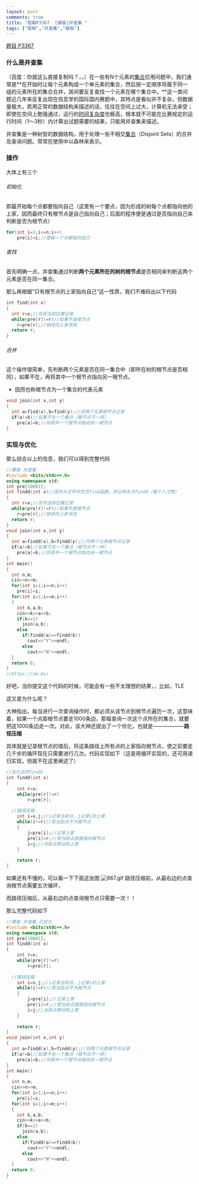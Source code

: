```yaml
---
layout: post
comments: true
title: "题解P3367  [模板]并查集 "
tags: ["题解","并查集","模板"]
---
```


[题目 P3367](https://www.luogu.org/problemnew/show/P3367)



### 什么是并查集


（百度：你就这么直接复制吗？，，）在一些有N个元素的[集合](https://baike.baidu.com/item/%E9%9B%86%E5%90%88)应用问题中，我们通常是**在开始时让每个元素构成一个单元素的集合，然后按一定顺序将属于同一组的元素所在的集合合并，其间要反复查找一个元素在哪个集合中。**这一类问题近几年来反复出现在信息学的国际国内赛题中，其特点是看似并不复杂，但数据量极大，若用正常的数据结构来描述的话，往往在空间上过大，计算机无法承受；即使在空间上勉强通过，运行的[时间复杂度](https://baike.baidu.com/item/%E6%97%B6%E9%97%B4%E5%A4%8D%E6%9D%82%E5%BA%A6)也极高，根本就不可能在比赛规定的运行时间（1～3秒）内计算出试题需要的结果，只能用并查集来描述。

并查集是一种树型的数据结构，用于处理一些不相交[集合](https://baike.baidu.com/item/%E9%9B%86%E5%90%88)（Disjoint Sets）的合并及查询问题。常常在使用中以森林来表示。





### 操作

大体上有三个

###### 初始化

即最开始每个点都要指向自己（这里有一个要点，因为形成的树每个点都指向他的上家，因而最终只有根节点是自己指向自己；后面的程序便是通过是否指向自己来判断是否为根节点）

```cpp
for(int i=1;i<=n;i++)
  	pre[i]=i;//使每一个点都指向自己
```

###### 查找

首先明确一点，并查集通过判断**两个元素所在的树的根节点**是否相同来判断这两个元素是否在同一集合。

那么再根据”只有根节点的上家指向自己“这一性质，我们不难码出以下代码

```cpp
int find(int x)
{
  int r=x;//先将当前位置记录
  while(pre[r]!=r)//如果不是根节点
    r=pre[r];//继续向上家寻找
  return r;
}
```

###### 合并

这个操作很简单，先判断两个元素是否在同一集合中（即所在树的根节点是否相同），如果不在，再将其中一个根节点指向另一根节点。

* 因而也称根节点为一个集合的代表元素

```cpp
void join(int x,int y)
{
  int a=find(x),b=find(y);//将两个元素根节点记录
  if(a!=b)//如果不在一个集合（根节点不一样）
    pre[a]=b;//将其中一个根节点指向另一根节点
}
```





### 实现与优化

那么综合以上的信息，我们可以得到完整代码

```c++
//模板 并查集 
#include <bits/stdc++.h>
using namespace std;
int pre[10001];
int findd(int x)//因为头文件中包含find函数，所以命名为findd（看个人习惯）
{
  int r=x;//先将当前位置记录
  while(pre[r]!=r)//如果不是根节点
    r=pre[r];//继续向上家寻找
  return r;
}
void join(int x,int y)
{
  int a=findd(x),b=findd(y);//将两个元素根节点记录
  if(a!=b)//如果不在一个集合（根节点不一样）
    pre[a]=b;//将其中一个根节点指向另一根节点
}
int main()
{
  int n,m;
  cin>>n>>m;
  for(int i=1;i<=n;i++)
    pre[i]=i;
  for(int i=1;i<=m;i++)
  {
    int k,a,b;
    cin>>k>>a>>b;
    if(k==1)
      join(a,b);
    else
      if(findd(a)==findd(b))
    	cout<<"Y"<<endl;
      else
        cout<<"N"<<endl;
  }
  return 0;
}
//https://sm.ms/
```
好吧，当你提交这个代码的时候，可能会有一些不太理想的结果，，比如，TLE

这又是为什么呢？

大神指出，每当进行一次查询操作时，都必须从该节点到根节点遍历一次，这意味着，如果一个点距根节点要走1000条边，那每查询一次这个点所在的集合，就要把这1000条边走一次。对此，该大神还提出了一个优化，也就是——————**路径压缩**

具体就是记录根节点的值后，将这条路径上所有点的上家指向根节点，使之前要走几千步的循环现在只需要进行几次。代码实现如下（这是用循环实现的，还可用递归实现，但就不在这里阐述了）

```cpp
//优化后的findd
int findd(int x)
{
	int r=x;
	while(pre[r]!=r)
		r=pre[r];
  
  //路径压缩
	int i=x,j;//i记录当前点，j记录i的上家
	while(i!=r)//若当前点不为根节点
	{
		j=pre[i];//记录上家
		pre[i]=r;//使当前点直接指向根节点
		i=j;//当前点移动到上家
	}
  
	return r;
}
```
如果还有不懂的，可以看一下下面这张图
![667.gif](https://i.loli.net/2018/05/13/5af7ef52e218e.gif)
路径压缩前，从最右边的点查询根节点需要五次循环，

而路径压缩后，从最右边的点查询根节点只需要一次！！

那么完整代码如下

```cpp
//模板 并查集 已优化
#include <bits/stdc++.h>
using namespace std;
int pre[10001];
int findd(int x)
{
	int r=x;
	while(pre[r]!=r)
		r=pre[r];
  
  //路径压缩
	int i=x,j;//i记录当前点，j记录i的上家
	while(i!=r)//若当前点不为根节点
	{
		j=pre[i];//记录上家
		pre[i]=r;//使当前点直接指向根节点
		i=j;//当前点移动到上家
	}
  
	return r;
}
void join(int x,int y)
{
  int a=findd(x),b=findd(y);//将两个元素根节点记录
  if(a!=b)//如果不在一个集合（根节点不一样）
    pre[a]=b;//将其中一个根节点指向另一根节点
}
int main()
{
  int n,m;
  cin>>n>>m;
  for(int i=1;i<=n;i++)
    pre[i]=i;
  for(int i=1;i<=m;i++)
  {
    int k,a,b;
    cin>>k>>a>>b;
    if(k==1)
      join(a,b);
    else
      if(findd(a)==findd(b))
    	cout<<"Y"<<endl;
      else
        cout<<"N"<<endl;
  }
  return 0;
}
```

